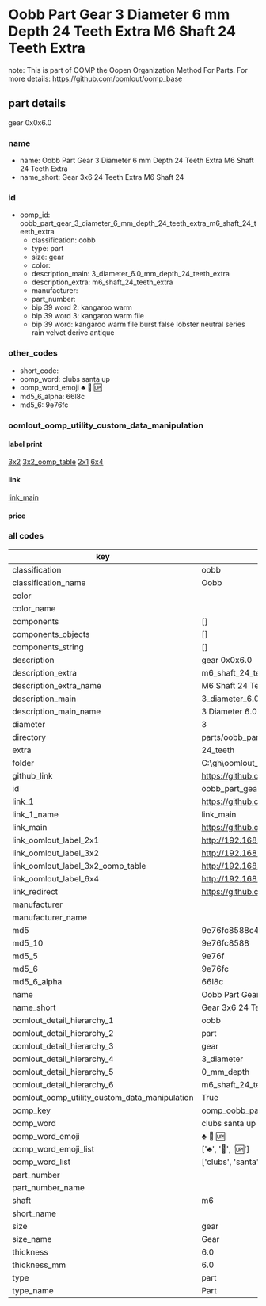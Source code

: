 # Oobb Part Gear 3 Diameter 6 mm Depth 24 Teeth Extra M6 Shaft 24 Teeth Extra  

note: This is part of OOMP the Oopen Organization Method For Parts. For more details: https://github.com/oomlout/oomp_base

##  part details
  



gear 0x0x6.0



### name
* name: Oobb Part Gear 3 Diameter 6 mm Depth 24 Teeth Extra M6 Shaft 24 Teeth Extra
* name_short: Gear 3x6 24 Teeth Extra M6 Shaft 24
### id
* oomp_id: oobb_part_gear_3_diameter_6_mm_depth_24_teeth_extra_m6_shaft_24_teeth_extra
  * classification: oobb
  * type: part
  * size: gear
  * color: 
  * description_main: 3_diameter_6.0_mm_depth_24_teeth_extra
  * description_extra: m6_shaft_24_teeth_extra
  * manufacturer: 
  * part_number: 
  * bip 39 word 2: kangaroo warm
  * bip 39 word 3: kangaroo warm file
  * bip 39 word: kangaroo warm file burst false lobster neutral series rain velvet derive antique

### other_codes
* short_code: 
* oomp_word: clubs santa up
* oomp_word_emoji :clubs: :santa: :up:
* md5_6_alpha: 66l8c
* md5_6: 9e76fc






### oomlout_oomp_utility_custom_data_manipulation
#### label print
[3x2](http://192.168.1.245:1112/?label=oomp%2066l8c)
[3x2_oomp_table](http://192.168.1.108:1112/?label=oomp%2066l8c)
[2x1](http://192.168.1.242:1112/?label=oomp%2066l8c)
[6x4](http://192.168.1.55:1112/?label=oomp%2066l8c)    

#### link

[link_main](https://github.com/oomlout/oomlout_oobb_version_4_generated_parts/tree/main/navigation_oomp/oobb/part/gear/3_diameter_6.0_mm_depth_24_teeth_extra/m6_shaft_24_teeth_extra/part)                              

#### price







### all codes 
| key | value |  
| --- | --- |  
| classification | oobb |  
| classification_name | Oobb |  
| color |  |  
| color_name |  |  
| components | [] |  
| components_objects | [] |  
| components_string | [] |  
| description | gear 0x0x6.0 |  
| description_extra | m6_shaft_24_teeth_extra |  
| description_extra_name | M6 Shaft 24 Teeth Extra |  
| description_main | 3_diameter_6.0_mm_depth_24_teeth_extra |  
| description_main_name | 3 Diameter 6.0 mm Depth 24 Teeth Extra |  
| diameter | 3 |  
| directory | parts/oobb_part_gear_3_diameter_6_mm_depth_24_teeth_extra_m6_shaft_24_teeth_extra |  
| extra | 24_teeth |  
| folder | C:\gh\oomlout_oobb_version_4_generated_parts\parts\oobb_part_gear_3_diameter_6_mm_depth_24_teeth_extra_m6_shaft_24_teeth_extra |  
| github_link | https://github.com/oomlout/oomlout_oomp_part_src/tree/main/parts/oobb_part_gear_3_diameter_6_mm_depth_24_teeth_extra_m6_shaft_24_teeth_extra |  
| id | oobb_part_gear_3_diameter_6_mm_depth_24_teeth_extra_m6_shaft_24_teeth_extra |  
| link_1 | https://github.com/oomlout/oomlout_oobb_version_4_generated_parts/tree/main/navigation_oomp/oobb/part/gear/3_diameter_6.0_mm_depth_24_teeth_extra/m6_shaft_24_teeth_extra/part |  
| link_1_name | link_main |  
| link_main | https://github.com/oomlout/oomlout_oobb_version_4_generated_parts/tree/main/navigation_oomp/oobb/part/gear/3_diameter_6.0_mm_depth_24_teeth_extra/m6_shaft_24_teeth_extra/part |  
| link_oomlout_label_2x1 | http://192.168.1.242:1112/?label=oomp%2066l8c |  
| link_oomlout_label_3x2 | http://192.168.1.245:1112/?label=oomp%2066l8c |  
| link_oomlout_label_3x2_oomp_table | http://192.168.1.108:1112/?label=oomp%2066l8c |  
| link_oomlout_label_6x4 | http://192.168.1.55:1112/?label=oomp%2066l8c |  
| link_redirect | https://github.com/oomlout/oomlout_oobb_version_4_generated_parts/tree/main/parts/_gear_03_6d0_ex_24_teeth_sh_m6 |  
| manufacturer |  |  
| manufacturer_name |  |  
| md5 | 9e76fc8588c4129e0ca921ecac7dcbcc |  
| md5_10 | 9e76fc8588 |  
| md5_5 | 9e76f |  
| md5_6 | 9e76fc |  
| md5_6_alpha | 66l8c |  
| name | Oobb Part Gear 3 Diameter 6 mm Depth 24 Teeth Extra M6 Shaft 24 Teeth Extra |  
| name_short | Gear 3x6 24 Teeth Extra M6 Shaft 24 |  
| oomlout_detail_hierarchy_1 | oobb |  
| oomlout_detail_hierarchy_2 | part |  
| oomlout_detail_hierarchy_3 | gear |  
| oomlout_detail_hierarchy_4 | 3_diameter |  
| oomlout_detail_hierarchy_5 | 0_mm_depth |  
| oomlout_detail_hierarchy_6 | m6_shaft_24_teeth_extra |  
| oomlout_oomp_utility_custom_data_manipulation | True |  
| oomp_key | oomp_oobb_part_gear_3_diameter_6_mm_depth_24_teeth_extra_m6_shaft_24_teeth_extra |  
| oomp_word | clubs santa up |  
| oomp_word_emoji | :clubs: :santa: :up: |  
| oomp_word_emoji_list | [':clubs:', ':santa:', ':up:'] |  
| oomp_word_list | ['clubs', 'santa', 'up'] |  
| part_number |  |  
| part_number_name |  |  
| shaft | m6 |  
| short_name |  |  
| size | gear |  
| size_name | Gear |  
| thickness | 6.0 |  
| thickness_mm | 6.0 |  
| type | part |  
| type_name | Part |  
